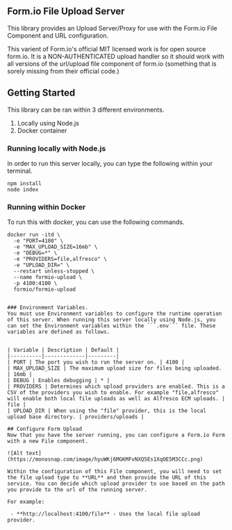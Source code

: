 Form.io File Upload Server
-------------------------
This library provides an Upload Server/Proxy for use with the Form.io File Component and URL configuration. 

This varient of Form.io's official MIT licensed work is for open source form.io. It is a NON-AUTHENTICATED upload handler so it should work with all versions of the url/upload file component of form.io (something that is sorely missing from their official code.)

## Getting Started
This library can be ran within 3 different environments.

  1. Locally using Node.js
  2. Docker container
  
### Running locally with Node.js
In order to run this server locally, you can type the following within your terminal.

```
npm install
node index
```

### Running within Docker
To run this with docker, you can use the following commands.

```
docker run -itd \
  -e "PORT=4100" \
  -e "MAX_UPLOAD_SIZE=16mb" \
  -e "DEBUG=*" \
  -e "PROVIDERS=file,alfresco" \
  -e "UPLOAD_DIR=" \
  --restart unless-stopped \
  --name formio-upload \
  -p 4100:4100 \
  formio/formio-upload
```

```  
  
### Environment Variables. 
You must use Environment variables to configure the runtime operation of this server. When running this server locally using Node.js, you can set the Environment variables within the ```.env``` file. These variables are defined as follows.


| Variable | Description | Default |
|----------|-------------|---------|
| PORT | The port you wish to run the server on. | 4100 |
| MAX_UPLOAD_SIZE | The maximum upload size for files being uploaded. | 16mb |
| DEBUG | Enables debugging | * |
| PROVIDERS | Determines which upload providers are enabled. This is a CSV of the providers you wish to enable. For example "file,alfresco" will enable both local file uploads as well as Alfresco ECM uploads. | file |
| UPLOAD_DIR | When using the "file" provider, this is the local upload base directory. | providers/uploads |

## Configure Form Upload
Now that you have the server running, you can configure a Form.io Form with a new File component.

![Alt text](https://monosnap.com/image/hyuWKj6MGKMFvNXQ5Es1XqOE5M3CCc.png)

Within the configuration of this File component, you will need to set the file upload type to **URL** and then provide the URL of this service. You can decide which upload provider to use based on the path you provide to the url of the running server.

For example:

 - **http://localhost:4100/file** - Uses the local file upload provider.